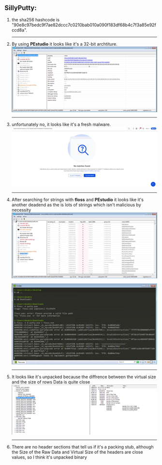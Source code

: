 ## SillyPutty:
1. the sha256 hashcode is "90e8c97bedc9f7ae82dccc7c0210bab010a090f183df68b4c7f3a85e92fccd8a".
    ___
2. By using **PEstudio** it looks like it's a 32-bit archtiture. 
![Alt text](Images/Q2.png)
    ___
   
3. unfortunately no, it looks like it's a fresh malware.
![Alt text](Images/Q3.png)
    ___
4. After searching for strings with **floss** and **PEstudio** it looks like it's another deadend as the is lots of strings which isn't malicious by necessity![Alt text](Images/Q4-a.png) 
            
    ![Alt text](Images/Q4-b.png)
    ___
5. It looks like it's unpacked because the diffrence between the virtual size and the size of rows Data is quite close ![Alt text](Images/Q5.png)
    ___
6. There are no header sections that tell us if it's a packing stub, although the Size of the Raw Data and Virtual Size of the headers are close values, so I think it's unpacked binary